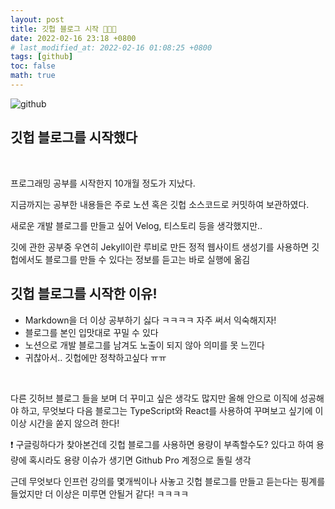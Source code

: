 ```yaml
---
layout: post
title: 깃헙 블로그 시작 🎉🎉🎉
date: 2022-02-16 23:18 +0800
# last_modified_at: 2022-02-16 01:08:25 +0800
tags: [github]
toc: false
math: true
---
```


![github](https://media.vlpt.us/images/gil0127/post/857b454c-74a1-4fbc-b00f-3d0aff6f1a55/111111111.png)

## 깃헙 블로그를 시작했다

<br>

프로그래밍 공부를 시작한지 10개월 정도가 지났다.

지금까지는 공부한 내용들은 주로 노션 혹은 깃헙 소스코드로 커밋하여 보관하였다.

새로운 개발 블로그를 만들고 싶어 Velog, 티스토리 등을 생각했지만..

깃에 관한 공부중 우연히 Jekyll이란 루비로 만든 정적 웹사이트 생성기를 사용하면 깃헙에서도 블로그를 만들 수 있다는 정보를 듣고는 바로 실행에 옮김

## 깃헙 블로그를 시작한 이유!

- Markdown을 더 이상 공부하기 싫다 ㅋㅋㅋㅋ 자주 써서 익숙해지자!
- 블로그를 본인 입맛대로 꾸밀 수 있다
- 노션으로 개발 블로그를 남겨도 노출이 되지 않아 의미를 못 느낀다
- 귀찮아서.. 깃헙에만 정착하고싶다 ㅠㅠ

<br>

다른 깃허브 블로그 들을 보며 더 꾸미고 싶은 생각도 많지만 올해 안으로 이직에 성공해야 하고, 무엇보다 다음 블로그는 TypeScript와 React를 사용하여 꾸며보고 싶기에 이 이상 시간을 쏟지 않으려 한다!

❗ 구글링하다가 찾아본건데 깃헙 블로그를 사용하면 용량이 부족할수도? 있다고 하여 용량에 혹시라도 용량 이슈가 생기면 Github Pro 계정으로 돌릴 생각

근데 무엇보다 인프런 강의를 몇개씩이나 사놓고 깃헙 블로그를 만들고 듣는다는 핑계를 들었지만 더 이상은 미루면 안될거 같다! ㅋㅋㅋㅋ
